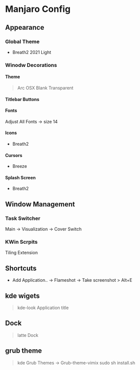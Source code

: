 # Manjaro Config

## Appearance
### Global Theme
- Breath2 2021 Light

### Winodw Decorations
#### Theme
> Arc OSX Blank Transparent

#### Titlebar Buttons

#### Fonts
Adjust All Fonts -> size 14

#### Icons
- Breath2

#### Cursors
- Breeze

#### Splash Screen
- Breath2

## Window Management
### Task Switcher
Main -> Visualization -> Cover Switch

### KWin Scrpits
Tiling Extension

## Shortcuts
+ Add Application.. -> Flameshot -> Take screenshot > Alt+E
## kde wigets
> kde-look Application title

## Dock
> latte Dock

## grub theme
> kde Grub Themes -> Grub-theme-vimix
> sudo sh install.sh
